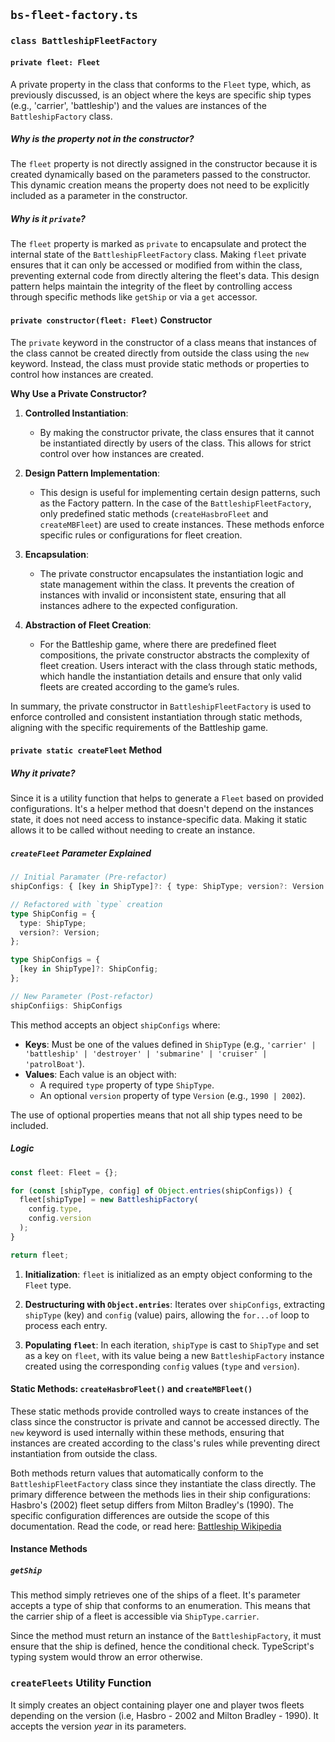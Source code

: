 ## `bs-fleet-factory.ts`

### `class BattleshipFleetFactory`

#### `private fleet: Fleet`

A private property in the class that conforms to the `Fleet` type, which, as previously discussed, is an object where the keys are specific ship types (e.g., 'carrier', 'battleship') and the values are instances of the `BattleshipFactory` class.

##### Why is the property not in the constructor?

The `fleet` property is not directly assigned in the constructor because it is created dynamically based on the parameters passed to the constructor. This dynamic creation means the property does not need to be explicitly included as a parameter in the constructor.

##### Why is it `private`?

The `fleet` property is marked as `private` to encapsulate and protect the internal state of the `BattleshipFleetFactory` class. Making `fleet` private ensures that it can only be accessed or modified from within the class, preventing external code from directly altering the fleet's data. This design pattern helps maintain the integrity of the fleet by controlling access through specific methods like `getShip` or via a `get` accessor.

#### `private constructor(fleet: Fleet)` Constructor

The `private` keyword in the constructor of a class means that instances of the class cannot be created directly from outside the class using the `new` keyword. Instead, the class must provide static methods or properties to control how instances are created.

**Why Use a Private Constructor?**

1. **Controlled Instantiation**:
   - By making the constructor private, the class ensures that it cannot be instantiated directly by users of the class. This allows for strict control over how instances are created.

2. **Design Pattern Implementation**:
   - This design is useful for implementing certain design patterns, such as the Factory pattern. In the case of the `BattleshipFleetFactory`, only predefined static methods (`createHasbroFleet` and `createMBFleet`) are used to create instances. These methods enforce specific rules or configurations for fleet creation.

3. **Encapsulation**:
   - The private constructor encapsulates the instantiation logic and state management within the class. It prevents the creation of instances with invalid or inconsistent state, ensuring that all instances adhere to the expected configuration.

4. **Abstraction of Fleet Creation**:
   - For the Battleship game, where there are predefined fleet compositions, the private constructor abstracts the complexity of fleet creation. Users interact with the class through static methods, which handle the instantiation details and ensure that only valid fleets are created according to the game’s rules.

In summary, the private constructor in `BattleshipFleetFactory` is used to enforce controlled and consistent instantiation through static methods, aligning with the specific requirements of the Battleship game.

#### `private static createFleet` Method

##### Why it private?

Since it is a utility function that helps to generate a `Fleet` based on provided configurations. It's a helper method that doesn't depend on the instances state, it does not need access to instance-specific data. Making it static allows it to be called without needing to create an instance. 

##### `createFleet` Parameter Explained

``` typescript
// Initial Paramater (Pre-refactor)
shipConfigs: { [key in ShipType]?: { type: ShipType; version?: Version } }

// Refactored with `type` creation
type ShipConfig = {
  type: ShipType;
  version?: Version;
};

type ShipConfigs = {
  [key in ShipType]?: ShipConfig;
};

// New Parameter (Post-refactor)
shipConfiigs: ShipConfigs
```

This method accepts an object `shipConfigs` where:

- **Keys**: Must be one of the values defined in `ShipType` (e.g., `'carrier' | 'battleship' | 'destroyer' | 'submarine' | 'cruiser' | 'patrolBoat'`).
- **Values**: Each value is an object with:
  - A required `type` property of type `ShipType`.
  - An optional `version` property of type `Version` (e.g., `1990 | 2002`).

The use of optional properties means that not all ship types need to be included.

##### Logic

``` typescript
const fleet: Fleet = {};

for (const [shipType, config] of Object.entries(shipConfigs)) {
  fleet[shipType] = new BattleshipFactory(
    config.type,
    config.version
  );
}

return fleet;
```

1. **Initialization**: `fleet` is initialized as an empty object conforming to the `Fleet` type.

2. **Destructuring with `Object.entries`**: Iterates over `shipConfigs`, extracting `shipType` (key) and `config` (value) pairs, allowing the `for...of` loop to process each entry.

3. **Populating `fleet`**: In each iteration, `shipType` is cast to `ShipType` and set as a key on `fleet`, with its value being a new `BattleshipFactory` instance created using the corresponding `config` values (`type` and `version`).

#### Static Methods: `createHasbroFleet()` and `createMBFleet()`

These static methods provide controlled ways to create instances of the class since the constructor is private and cannot be accessed directly. The `new` keyword is used internally within these methods, ensuring that instances are created according to the class's rules while preventing direct instantiation from outside the class.

Both methods return values that automatically conform to the `BattleshipFleetFactory` class since they instantiate the class directly. The primary difference between the methods lies in their ship configurations: Hasbro's (2002) fleet setup differs from Milton Bradley's (1990). The specific configuration differences are outside the scope of this documentation. Read the code, or read here: [Battleship Wikipedia](https://en.wikipedia.org/wiki/Battleship_(game))

#### Instance Methods

##### `getShip`

This method simply retrieves one of the ships of a fleet. It's parameter accepts a type of ship that conforms to an enumeration. This means that the carrier ship of a fleet is accessible via `ShipType.carrier`. 

Since the method must return an instance of the `BattleshipFactory`, it must ensure that the ship is defined, hence the conditional check. TypeScript's typing system would throw an error otherwise.

### `createFleets` Utility Function

It simply creates an object containing player one and player twos fleets depending on the version (i.e, Hasbro - 2002 and Milton Bradley - 1990). It accepts the version _year_ in its parameters.
